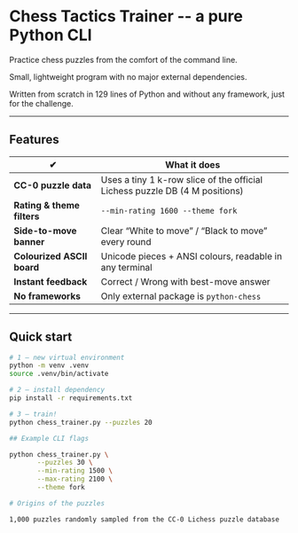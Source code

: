 # Chess Tactics Trainer -- a pure Python CLI

Practice chess puzzles from the comfort of the command line.

Small, lightweight program with no major external dependencies.

Written from scratch in 129 lines of Python and without any framework, just for the challenge.

---

## Features

| ✔ | What it does |
|---|--------------|
| **CC-0 puzzle data** | Uses a tiny 1 k-row slice of the official Lichess puzzle DB (4 M positions) |
| **Rating & theme filters** | `--min-rating 1600 --theme fork` |
| **Side-to-move banner** | Clear “White to move” / “Black to move” every round |
| **Colourized ASCII board** | Unicode pieces + ANSI colours, readable in any terminal |
| **Instant feedback** | Correct / Wrong with best-move answer |
| **No frameworks** | Only external package is `python-chess` |

---

## Quick start

```bash
# 1 – new virtual environment
python -m venv .venv
source .venv/bin/activate

# 2 – install dependency
pip install -r requirements.txt

# 3 – train!
python chess_trainer.py --puzzles 20

## Example CLI flags

python chess_trainer.py \
       --puzzles 30 \
       --min-rating 1500 \
       --max-rating 2100 \
       --theme fork

# Origins of the puzzles

1,000 puzzles randomly sampled from the CC-0 Lichess puzzle database
